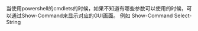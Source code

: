 当使用powershell的cmdlets的时候，如果不知道有哪些参数可以使用的时候，可以通过Show-Command来显示对应的GUI画面。
例如 Show-Command Select-String
